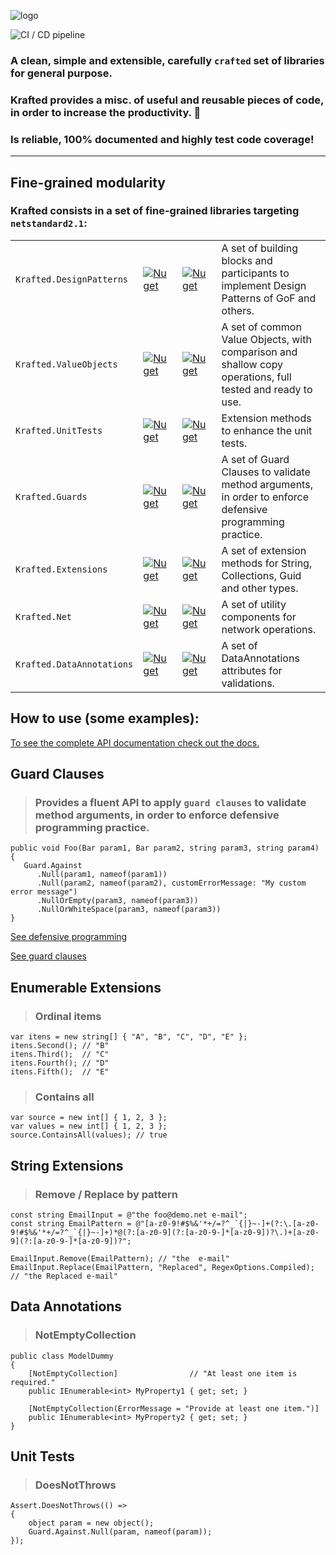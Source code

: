 ![logo](docs/logo.png)

![CI / CD pipeline](https://github.com/maiconheck/krafted/workflows/CI%20/%20CD%20pipeline/badge.svg)

### A clean, simple and extensible, carefully `crafted` set of libraries for general purpose.
### Krafted provides a misc. of useful and reusable pieces of code, in order to increase the productivity. 🚀
### Is reliable, 100% documented and highly test code coverage!
---

## Fine-grained modularity

### Krafted consists in a set of fine-grained libraries targeting `netstandard2.1`:

|                |              |           |           |
| :------------- | :------------| :-------- | :-------- |
| `Krafted.DesignPatterns`        | [![Nuget](https://img.shields.io/nuget/v/Krafted.DesignPatterns)](https://www.nuget.org/packages/Krafted.DesignPatterns/)   | [![Nuget](https://img.shields.io/nuget/dt/Krafted.DesignPatterns)](https://www.nuget.org/packages/Krafted.DesignPatterns/)   | A set of building blocks and participants to implement Design Patterns of GoF and others.                 |
| `Krafted.ValueObjects`          | [![Nuget](https://img.shields.io/nuget/v/Krafted.ValueObjects)](https://www.nuget.org/packages/Krafted.ValueObjects/)       | [![Nuget](https://img.shields.io/nuget/dt/Krafted.ValueObjects)](https://www.nuget.org/packages/Krafted.ValueObjects/)       | A set of common Value Objects, with comparison and shallow copy operations, full tested and ready to use. |
| `Krafted.UnitTests`             | [![Nuget](https://img.shields.io/nuget/v/Krafted.UnitTests)](https://www.nuget.org/packages/Krafted.UnitTests/)             | [![Nuget](https://img.shields.io/nuget/dt/Krafted.UnitTests)](https://www.nuget.org/packages/Krafted.UnitTests/)             | Extension methods to enhance the unit tests.                                                              |
| `Krafted.Guards`                | [![Nuget](https://img.shields.io/nuget/v/Krafted.Guards)](https://www.nuget.org/packages/Krafted.Guards/)                   | [![Nuget](https://img.shields.io/nuget/dt/Krafted.Guards)](https://www.nuget.org/packages/Krafted.Guards/)                   | A set of Guard Clauses to validate method arguments, in order to enforce defensive programming practice.  |
| `Krafted.Extensions`            | [![Nuget](https://img.shields.io/nuget/v/Krafted.Extensions)](https://www.nuget.org/packages/Krafted.Extensions/)           | [![Nuget](https://img.shields.io/nuget/dt/Krafted.Extensions)](https://www.nuget.org/packages/Krafted.Extensions/)           | A set of extension methods for String, Collections, Guid and other types.                                 |
| `Krafted.Net`                   | [![Nuget](https://img.shields.io/nuget/v/Krafted.Net)](https://www.nuget.org/packages/Krafted.Net/)                         | [![Nuget](https://img.shields.io/nuget/dt/Krafted.Net)](https://www.nuget.org/packages/Krafted.Net/)                         | A set of utility components for network operations.                                                       |
| `Krafted.DataAnnotations`       | [![Nuget](https://img.shields.io/nuget/v/Krafted.DataAnnotations)](https://www.nuget.org/packages/Krafted.DataAnnotations/) | [![Nuget](https://img.shields.io/nuget/dt/Krafted.DataAnnotations)](https://www.nuget.org/packages/Krafted.DataAnnotations/) | A set of DataAnnotations attributes for validations.                                                      |

## How to use (some examples):
[To see the complete API documentation check out the docs.]()

## Guard Clauses
> ### Provides a fluent API to apply `guard clauses` to validate method arguments, in order to enforce defensive programming practice.
```
public void Foo(Bar param1, Bar param2, string param3, string param4)
{
   Guard.Against
	  .Null(param1, nameof(param1))
	  .Null(param2, nameof(param2), customErrorMessage: "My custom error message")
	  .NullOrEmpty(param3, nameof(param3))
	  .NullOrWhiteSpace(param3, nameof(param3))
}
```
[See defensive programming](https://en.wikipedia.org/wiki/Defensive_programming)

[See guard clauses](http://wiki.c2.com/?GuardClause)

## Enumerable Extensions
>### Ordinal items
```
var itens = new string[] { "A", "B", "C", "D", "E" };
itens.Second(); // "B"
itens.Third();  // "C"
itens.Fourth(); // "D"
itens.Fifth();  // "E"
```

>### Contains all
```
var source = new int[] { 1, 2, 3 };
var values = new int[] { 1, 2, 3 };
source.ContainsAll(values); // true
```

## String Extensions
> ### Remove / Replace by pattern
```
const string EmailInput = @"the foo@demo.net e-mail";
const string EmailPattern = @"[a-z0-9!#$%&'*+/=?^_`{|}~-]+(?:\.[a-z0-9!#$%&'*+/=?^_`{|}~-]+)*@(?:[a-z0-9](?:[a-z0-9-]*[a-z0-9])?\.)+[a-z0-9](?:[a-z0-9-]*[a-z0-9])?";

EmailInput.Remove(EmailPattern); // "the  e-mail"
EmailInput.Replace(EmailPattern, "Replaced", RegexOptions.Compiled); // "the Replaced e-mail"
```
## Data Annotations
> ### NotEmptyCollection
```
public class ModelDummy
{
	[NotEmptyCollection]                // "At least one item is required."
	public IEnumerable<int> MyProperty1 { get; set; }

	[NotEmptyCollection(ErrorMessage = "Provide at least one item.")]
	public IEnumerable<int> MyProperty2 { get; set; }
}
```

## Unit Tests
>### DoesNotThrows
```
Assert.DoesNotThrows(() =>
{
	object param = new object();
	Guard.Against.Null(param, nameof(param));
});
```
